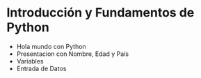# Introducción y Fundamentos de Python #

- Hola mundo con Python
- Presentacion con Nombre, Edad y País
- Variables
- Entrada de Datos
